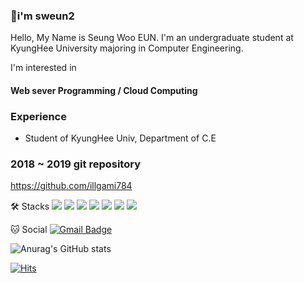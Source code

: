 ### 👋i'm sweun2
Hello, My Name is Seung Woo EUN.
I'm an undergraduate student at KyungHee University majoring in Computer Engineering.

I'm interested in
#### Web sever Programming / Cloud Computing

### Experience
- Student of KyungHee Univ, Department of C.E

### 2018 ~ 2019 git repository
https://github.com/illgami784

🛠️ Stacks
<a><img src="https://img.shields.io/badge/Spring-6DB33F?style=flat-square&logo=Spring&logoColor=ffffff"/></a>
<a><img src="https://img.shields.io/badge/MySQL-4479A1?style=flat-square&logo=MySQL&logoColor=ffffff"/></a>
<a><img src="https://img.shields.io/badge/Redis-DC382D?style=flat-square&logo=Redis&logoColor=ffffff"/><a/>
<a><img src="https://img.shields.io/badge/React-61DAFB?style=flat-square&logo=React&logoColor=000000"/></a>
<a><img src="https://img.shields.io/badge/Docker-2496ED?style=flat-square&logo=Docker&logoColor=ffffff"/></a>
<a><img src="https://img.shields.io/badge/Amazon%20AWS-232F3E?style=flat-square&logo=Amazon%20AWS&logoColor=ffffff"/></a>
<a><img src="https://img.shields.io/badge/GitHub Actions-#2088FF?style=flat-square&logo=GitHub Actions&logoColor=ffffff"/></a>

🐱 Social
[![Gmail Badge](https://img.shields.io/badge/Gmail-d14836?style=flat-square&logo=Gmail&logoColor=white&link=mailto:sweun3@gmail.com)](sweun3@gmail.com)

![Anurag's GitHub stats](https://github-readme-stats.vercel.app/api?username=sweun2&show_icons=true&theme=react)
  
[![Hits](https://hits.seeyoufarm.com/api/count/incr/badge.svg?url=https%3A%2F%2Fgithub.com%2Fsweun2%2Fhit-counter&count_bg=%2379C83D&title_bg=%23555555&icon=&icon_color=%23E7E7E7&title=hits&edge_flat=false)](https://hits.seeyoufarm.com)                 
